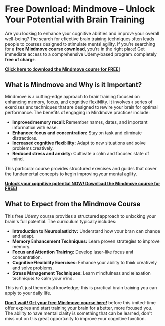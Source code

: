 # Free Download: Mindmove – Unlock Your Potential with Brain Training

Are you looking to enhance your cognitive abilities and improve your overall well-being? The search for effective brain training techniques often leads people to courses designed to stimulate mental agility. If you’re searching for a **free Mindmove course download**, you’re in the right place! Get immediate access to a comprehensive Udemy-based program, completely **free of charge**.

[**Click here to download the Mindmove course for FREE!**](https://udemywork.com/mindmove)

## What is Mindmove and Why is it Important?

Mindmove is a cutting-edge approach to brain training focused on enhancing memory, focus, and cognitive flexibility. It involves a series of exercises and techniques that are designed to rewire your brain for optimal performance. The benefits of engaging in Mindmove practices include:

*   **Improved memory recall:** Remember names, dates, and important information with ease.
*   **Enhanced focus and concentration:** Stay on task and eliminate distractions.
*   **Increased cognitive flexibility:** Adapt to new situations and solve problems creatively.
*   **Reduced stress and anxiety:** Cultivate a calm and focused state of mind.

This particular course provides structured exercises and guides that cover the fundamental concepts to begin improving your mental agility.

[**Unlock your cognitive potential NOW! Download the Mindmove course for FREE!**](https://udemywork.com/mindmove)

## What to Expect from the Mindmove Course

This free Udemy course provides a structured approach to unlocking your brain's full potential. The curriculum typically includes:

*   **Introduction to Neuroplasticity:** Understand how your brain can change and adapt.
*   **Memory Enhancement Techniques:** Learn proven strategies to improve memory.
*   **Focus and Attention Training:** Develop laser-like focus and concentration.
*   **Cognitive Flexibility Exercises:** Enhance your ability to think creatively and solve problems.
*   **Stress Management Techniques:** Learn mindfulness and relaxation techniques to calm your mind.

This isn't just theoretical knowledge; this is practical brain training you can apply to your daily life.

[**Don't wait! Get your free Mindmove course here!**](https://udemywork.com/mindmove) before this limited-time offer expires and start training your brain for a better, more focused you. The ability to have mental clarity is something that can be learned, don't miss out on this great opportunity to improve your cognitive function.
